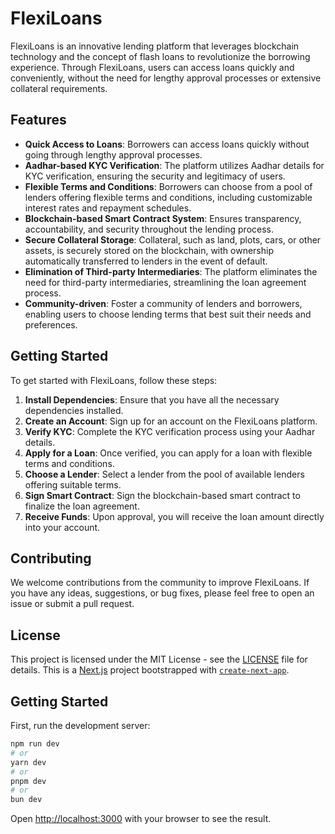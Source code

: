 # FlexiLoans

FlexiLoans is an innovative lending platform that leverages blockchain technology and the concept of flash loans to revolutionize the borrowing experience. Through FlexiLoans, users can access loans quickly and conveniently, without the need for lengthy approval processes or extensive collateral requirements.

## Features

- **Quick Access to Loans**: Borrowers can access loans quickly without going through lengthy approval processes.
- **Aadhar-based KYC Verification**: The platform utilizes Aadhar details for KYC verification, ensuring the security and legitimacy of users.
- **Flexible Terms and Conditions**: Borrowers can choose from a pool of lenders offering flexible terms and conditions, including customizable interest rates and repayment schedules.
- **Blockchain-based Smart Contract System**: Ensures transparency, accountability, and security throughout the lending process.
- **Secure Collateral Storage**: Collateral, such as land, plots, cars, or other assets, is securely stored on the blockchain, with ownership automatically transferred to lenders in the event of default.
- **Elimination of Third-party Intermediaries**: The platform eliminates the need for third-party intermediaries, streamlining the loan agreement process.
- **Community-driven**: Foster a community of lenders and borrowers, enabling users to choose lending terms that best suit their needs and preferences.

## Getting Started

To get started with FlexiLoans, follow these steps:

1. **Install Dependencies**: Ensure that you have all the necessary dependencies installed.
2. **Create an Account**: Sign up for an account on the FlexiLoans platform.
3. **Verify KYC**: Complete the KYC verification process using your Aadhar details.
4. **Apply for a Loan**: Once verified, you can apply for a loan with flexible terms and conditions.
5. **Choose a Lender**: Select a lender from the pool of available lenders offering suitable terms.
6. **Sign Smart Contract**: Sign the blockchain-based smart contract to finalize the loan agreement.
7. **Receive Funds**: Upon approval, you will receive the loan amount directly into your account.

## Contributing

We welcome contributions from the community to improve FlexiLoans. If you have any ideas, suggestions, or bug fixes, please feel free to open an issue or submit a pull request.

## License

This project is licensed under the MIT License - see the [LICENSE](LICENSE) file for details.
This is a [Next.js](https://nextjs.org/) project bootstrapped with [`create-next-app`](https://github.com/vercel/next.js/tree/canary/packages/create-next-app).

## Getting Started

First, run the development server:

```bash
npm run dev
# or
yarn dev
# or
pnpm dev
# or
bun dev
```

Open [http://localhost:3000](http://localhost:3000) with your browser to see the result.



